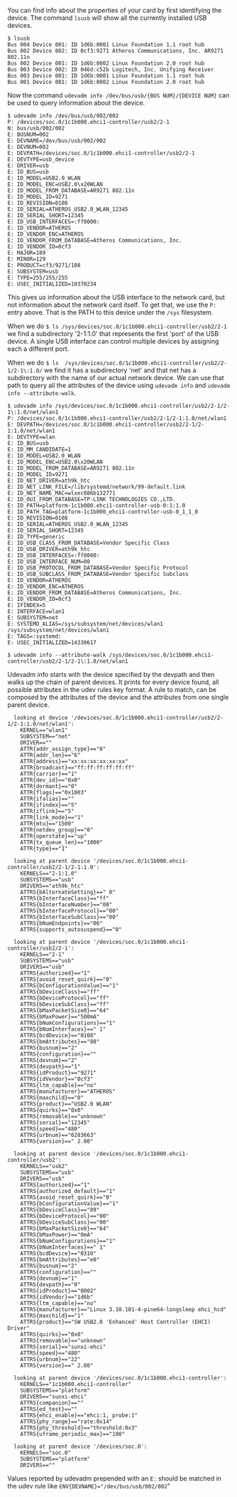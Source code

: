 You can find info about the properties of your card by first identifying the device.
The command `lsusb` will show all the currently installed USB devices.

```
$ lsusb
Bus 004 Device 001: ID 1d6b:0001 Linux Foundation 1.1 root hub
Bus 002 Device 002: ID 0cf3:9271 Atheros Communications, Inc. AR9271 802.11n
Bus 002 Device 001: ID 1d6b:0002 Linux Foundation 2.0 root hub
Bus 003 Device 002: ID 046d:c52b Logitech, Inc. Unifying Receiver
Bus 003 Device 001: ID 1d6b:0001 Linux Foundation 1.1 root hub
Bus 001 Device 001: ID 1d6b:0002 Linux Foundation 2.0 root hub
```

Now the command `udevadm info /dev/bus/usb/{BUS NUM}/{DEVICE NUM}` can be used to query
information about the device.

```
$ udevadm info /dev/bus/usb/002/002
P: /devices/soc.0/1c1b000.ehci1-controller/usb2/2-1
N: bus/usb/002/002
E: BUSNUM=002
E: DEVNAME=/dev/bus/usb/002/002
E: DEVNUM=002
E: DEVPATH=/devices/soc.0/1c1b000.ehci1-controller/usb2/2-1
E: DEVTYPE=usb_device
E: DRIVER=usb
E: ID_BUS=usb
E: ID_MODEL=USB2.0_WLAN
E: ID_MODEL_ENC=USB2.0\x20WLAN
E: ID_MODEL_FROM_DATABASE=AR9271 802.11n
E: ID_MODEL_ID=9271
E: ID_REVISION=0108
E: ID_SERIAL=ATHEROS_USB2.0_WLAN_12345
E: ID_SERIAL_SHORT=12345
E: ID_USB_INTERFACES=:ff0000:
E: ID_VENDOR=ATHEROS
E: ID_VENDOR_ENC=ATHEROS
E: ID_VENDOR_FROM_DATABASE=Atheros Communications, Inc.
E: ID_VENDOR_ID=0cf3
E: MAJOR=189
E: MINOR=129
E: PRODUCT=cf3/9271/108
E: SUBSYSTEM=usb
E: TYPE=255/255/255
E: USEC_INITIALIZED=10370234
```

This gives us information about the USB interface to the network card, but not information
about the network card itself. To get that, we use the `P:` entry above. That is the PATH
to this device under the `/sys` filesystem.

When we do `$ ls /sys/devices/soc.0/1c1b000.ehci1-controller/usb2/2-1` we find a subdirectory
'2-1:1.0' that represents the first 'port' of the USB device. A single USB interface can 
control multiple devices by assigning each a different port.

When we do `$ ls  /sys/devices/soc.0/1c1b000.ehci1-controller/usb2/2-1/2-1\:1.0/` we find
it has a subdirectory 'net' and that net has a subdirectory with the name of our 
actual network device. We can use that path to query all the attributes of the device
using `udevadm info` and `udevadm info --attribute-walk`.

```
$ udevadm info /sys/devices/soc.0/1c1b000.ehci1-controller/usb2/2-1/2-1\:1.0/net/wlan1 
P: /devices/soc.0/1c1b000.ehci1-controller/usb2/2-1/2-1:1.0/net/wlan1
E: DEVPATH=/devices/soc.0/1c1b000.ehci1-controller/usb2/2-1/2-1:1.0/net/wlan1
E: DEVTYPE=wlan
E: ID_BUS=usb
E: ID_MM_CANDIDATE=1
E: ID_MODEL=USB2.0_WLAN
E: ID_MODEL_ENC=USB2.0\x20WLAN
E: ID_MODEL_FROM_DATABASE=AR9271 802.11n
E: ID_MODEL_ID=9271
E: ID_NET_DRIVER=ath9k_htc
E: ID_NET_LINK_FILE=/lib/systemd/network/99-default.link
E: ID_NET_NAME_MAC=wlxec086b132771
E: ID_OUI_FROM_DATABASE=TP-LINK TECHNOLOGIES CO.,LTD.
E: ID_PATH=platform-1c1b000.ehci1-controller-usb-0:1:1.0
E: ID_PATH_TAG=platform-1c1b000_ehci1-controller-usb-0_1_1_0
E: ID_REVISION=0108
E: ID_SERIAL=ATHEROS_USB2.0_WLAN_12345
E: ID_SERIAL_SHORT=12345
E: ID_TYPE=generic
E: ID_USB_CLASS_FROM_DATABASE=Vendor Specific Class
E: ID_USB_DRIVER=ath9k_htc
E: ID_USB_INTERFACES=:ff0000:
E: ID_USB_INTERFACE_NUM=00
E: ID_USB_PROTOCOL_FROM_DATABASE=Vendor Specific Protocol
E: ID_USB_SUBCLASS_FROM_DATABASE=Vendor Specific Subclass
E: ID_VENDOR=ATHEROS
E: ID_VENDOR_ENC=ATHEROS
E: ID_VENDOR_FROM_DATABASE=Atheros Communications, Inc.
E: ID_VENDOR_ID=0cf3
E: IFINDEX=5
E: INTERFACE=wlan1
E: SUBSYSTEM=net
E: SYSTEMD_ALIAS=/sys/subsystem/net/devices/wlan1 /sys/subsystem/net/devices/wlan1
E: TAGS=:systemd:
E: USEC_INITIALIZED=14330617
```
```
$ udevadm info --attribute-walk /sys/devices/soc.0/1c1b000.ehci1-controller/usb2/2-1/2-1\:1.0/net/wlan1
```
Udevadm info starts with the device specified by the devpath and then
walks up the chain of parent devices. It prints for every device
found, all possible attributes in the udev rules key format.
A rule to match, can be composed by the attributes of the device
and the attributes from one single parent device.
```
  looking at device '/devices/soc.0/1c1b000.ehci1-controller/usb2/2-1/2-1:1.0/net/wlan1':
    KERNEL=="wlan1"
    SUBSYSTEM=="net"
    DRIVER==""
    ATTR{addr_assign_type}=="0"
    ATTR{addr_len}=="6"
    ATTR{address}=="xx:xx:xx:xx:xx:xx"
    ATTR{broadcast}=="ff:ff:ff:ff:ff:ff"
    ATTR{carrier}=="1"
    ATTR{dev_id}=="0x0"
    ATTR{dormant}=="0"
    ATTR{flags}=="0x1003"
    ATTR{ifalias}==""
    ATTR{ifindex}=="5"
    ATTR{iflink}=="5"
    ATTR{link_mode}=="1"
    ATTR{mtu}=="1500"
    ATTR{netdev_group}=="0"
    ATTR{operstate}=="up"
    ATTR{tx_queue_len}=="1000"
    ATTR{type}=="1"

  looking at parent device '/devices/soc.0/1c1b000.ehci1-controller/usb2/2-1/2-1:1.0':
    KERNELS=="2-1:1.0"
    SUBSYSTEMS=="usb"
    DRIVERS=="ath9k_htc"
    ATTRS{bAlternateSetting}==" 0"
    ATTRS{bInterfaceClass}=="ff"
    ATTRS{bInterfaceNumber}=="00"
    ATTRS{bInterfaceProtocol}=="00"
    ATTRS{bInterfaceSubClass}=="00"
    ATTRS{bNumEndpoints}=="06"
    ATTRS{supports_autosuspend}=="0"

  looking at parent device '/devices/soc.0/1c1b000.ehci1-controller/usb2/2-1':
    KERNELS=="2-1"
    SUBSYSTEMS=="usb"
    DRIVERS=="usb"
    ATTRS{authorized}=="1"
    ATTRS{avoid_reset_quirk}=="0"
    ATTRS{bConfigurationValue}=="1"
    ATTRS{bDeviceClass}=="ff"
    ATTRS{bDeviceProtocol}=="ff"
    ATTRS{bDeviceSubClass}=="ff"
    ATTRS{bMaxPacketSize0}=="64"
    ATTRS{bMaxPower}=="500mA"
    ATTRS{bNumConfigurations}=="1"
    ATTRS{bNumInterfaces}==" 1"
    ATTRS{bcdDevice}=="0108"
    ATTRS{bmAttributes}=="80"
    ATTRS{busnum}=="2"
    ATTRS{configuration}==""
    ATTRS{devnum}=="2"
    ATTRS{devpath}=="1"
    ATTRS{idProduct}=="9271"
    ATTRS{idVendor}=="0cf3"
    ATTRS{ltm_capable}=="no"
    ATTRS{manufacturer}=="ATHEROS"
    ATTRS{maxchild}=="0"
    ATTRS{product}=="USB2.0 WLAN"
    ATTRS{quirks}=="0x0"
    ATTRS{removable}=="unknown"
    ATTRS{serial}=="12345"
    ATTRS{speed}=="480"
    ATTRS{urbnum}=="6283663"
    ATTRS{version}==" 2.00"

  looking at parent device '/devices/soc.0/1c1b000.ehci1-controller/usb2':
    KERNELS=="usb2"
    SUBSYSTEMS=="usb"
    DRIVERS=="usb"
    ATTRS{authorized}=="1"
    ATTRS{authorized_default}=="1"
    ATTRS{avoid_reset_quirk}=="0"
    ATTRS{bConfigurationValue}=="1"
    ATTRS{bDeviceClass}=="09"
    ATTRS{bDeviceProtocol}=="00"
    ATTRS{bDeviceSubClass}=="00"
    ATTRS{bMaxPacketSize0}=="64"
    ATTRS{bMaxPower}=="0mA"
    ATTRS{bNumConfigurations}=="1"
    ATTRS{bNumInterfaces}==" 1"
    ATTRS{bcdDevice}=="0310"
    ATTRS{bmAttributes}=="e0"
    ATTRS{busnum}=="2"
    ATTRS{configuration}==""
    ATTRS{devnum}=="1"
    ATTRS{devpath}=="0"
    ATTRS{idProduct}=="0002"
    ATTRS{idVendor}=="1d6b"
    ATTRS{ltm_capable}=="no"
    ATTRS{manufacturer}=="Linux 3.10.101-4-pine64-longsleep ehci_hcd"
    ATTRS{maxchild}=="1"
    ATTRS{product}=="SW USB2.0 'Enhanced' Host Controller (EHCI) Driver"
    ATTRS{quirks}=="0x0"
    ATTRS{removable}=="unknown"
    ATTRS{serial}=="sunxi-ehci"
    ATTRS{speed}=="480"
    ATTRS{urbnum}=="22"
    ATTRS{version}==" 2.00"

  looking at parent device '/devices/soc.0/1c1b000.ehci1-controller':
    KERNELS=="1c1b000.ehci1-controller"
    SUBSYSTEMS=="platform"
    DRIVERS=="sunxi-ehci"
    ATTRS{companion}==""
    ATTRS{ed_test}==""
    ATTRS{ehci_enable}=="ehci:1, probe:1"
    ATTRS{phy_range}=="rate:0x14"
    ATTRS{phy_threshold}=="threshold:0x3"
    ATTRS{uframe_periodic_max}=="100"

  looking at parent device '/devices/soc.0':
    KERNELS=="soc.0"
    SUBSYSTEMS=="platform"
    DRIVERS==""
```
 
Values reported by udevadm prepended with an `E:` should be matched in the udev rule like
`ENV{DEVNAME}="/dev/bus/usb/002/002`"

